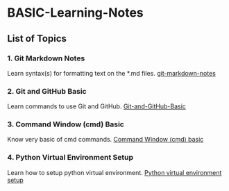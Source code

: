 # BASIC-Learning-Notes

  ## List of Topics

  ### 1. Git Markdown Notes
  Learn syntax(s) for formatting text on the *.md files. [git-markdown-notes](git-markdown-notes.md)

  ### 2. Git and GitHub Basic
  Learn commands to use Git and GitHub. [Git-and-GitHub-Basic](Git-and-GitHub-Basic.md)
  
  ### 3. Command Window (cmd) Basic
  Know very basic of cmd commands. 
  [Command Window (cmd) basic](cmd.md)

  ### 4. Python Virtual Environment Setup
  Learn how to setup python virtual environment. 
  [Python virtual environment setup](python-virtual-venv.md)